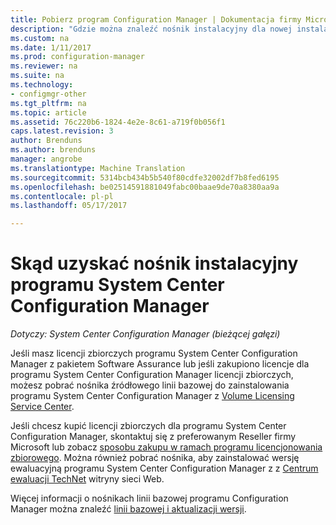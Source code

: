 ```yaml
---
title: Pobierz program Configuration Manager | Dokumentacja firmy Microsoft
description: "Gdzie można znaleźć nośnik instalacyjny dla nowej instalacji programu System Center Configuration Manager."
ms.custom: na
ms.date: 1/11/2017
ms.prod: configuration-manager
ms.reviewer: na
ms.suite: na
ms.technology:
- configmgr-other
ms.tgt_pltfrm: na
ms.topic: article
ms.assetid: 76c220b6-1824-4e2e-8c61-a719f0b056f1
caps.latest.revision: 3
author: Brenduns
ms.author: brenduns
manager: angrobe
ms.translationtype: Machine Translation
ms.sourcegitcommit: 5314bcb434b5b540f80cdfe32002df7b8fed6195
ms.openlocfilehash: be02514591881049fabc00baae9de70a8380aa9a
ms.contentlocale: pl-pl
ms.lasthandoff: 05/17/2017

---
```

# <a name="where-to-get-installation-media-for-system-center-configuration-manager"></a>Skąd uzyskać nośnik instalacyjny programu System Center Configuration Manager

*Dotyczy: System Center Configuration Manager (bieżącej gałęzi)*

Jeśli masz licencji zbiorczych programu System Center Configuration Manager z pakietem Software Assurance lub jeśli zakupiono licencje dla programu System Center Configuration Manager licencji zbiorczych, możesz pobrać nośnika źródłowego linii bazowej do zainstalowania programu System Center Configuration Manager z [Volume Licensing Service Center](https://www.microsoft.com/Licensing/servicecenter/default.aspx).   

Jeśli chcesz kupić licencji zbiorczych dla programu System Center Configuration Manager, skontaktuj się z preferowanym Reseller firmy Microsoft lub zobacz [sposobu zakupu w ramach programu licencjonowania zbiorowego]( https://www.microsoft.com/Licensing/how-to-buy/how-to-buy.aspx). Można również pobrać nośnika, aby zainstalować wersję ewaluacyjną programu System Center Configuration Manager z z [Centrum ewaluacji TechNet]( https://www.microsoft.com/en-us/evalcenter/evaluate-system-center-configuration-manager-and-endpoint-protection) witryny sieci Web.

Więcej informacji o nośnikach linii bazowej programu Configuration Manager można znaleźć [linii bazowej i aktualizacji wersji](/sccm/core/servers/manage/updates#a-namebkmkbaselinesa-baseline-and-update-versions).

